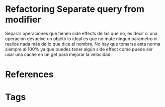 # Refactoring Separate query from modifier
Separar operaciones que tienen side effects de las que no, es decir si una operación devuelve un objeto lo ideal es que no mute ningun parametro ni realice nada más de lo que dice el nombre. 
No hay que tomarse esta norma siempre al 100% ya que puedes tener algún side effect como puede ser usar una cache en un get para mejorar la velocidad.

# References



# Tags